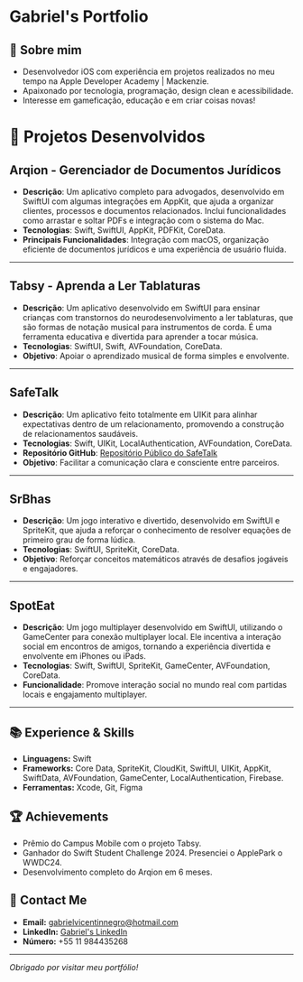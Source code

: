 # Gabriel's Portfolio

## 👋 Sobre mim
- Desenvolvedor iOS com experiência em projetos realizados no meu tempo na Apple Developer Academy | Mackenzie.
- Apaixonado por tecnologia, programação, design clean e acessibilidade.
- Interesse em gameficação, educação e em criar coisas novas!

# 📱 Projetos Desenvolvidos

## Arqion - Gerenciador de Documentos Jurídicos
- **Descrição**: Um aplicativo completo para advogados, desenvolvido em SwiftUI com algumas integrações em AppKit, que ajuda a organizar clientes, processos e documentos relacionados. Inclui funcionalidades como arrastar e soltar PDFs e integração com o sistema do Mac.
- **Tecnologias**: Swift, SwiftUI, AppKit, PDFKit, CoreData.
- **Principais Funcionalidades**: Integração com macOS, organização eficiente de documentos jurídicos e uma experiência de usuário fluida.

---

## Tabsy - Aprenda a Ler Tablaturas
- **Descrição**: Um aplicativo desenvolvido em SwiftUI para ensinar crianças com transtornos do neurodesenvolvimento a ler tablaturas, que são formas de notação musical para instrumentos de corda. É uma ferramenta educativa e divertida para aprender a tocar música.
- **Tecnologias**: SwiftUI, Swift, AVFoundation, CoreData.
- **Objetivo**: Apoiar o aprendizado musical de forma simples e envolvente.

---

## SafeTalk
- **Descrição**: Um aplicativo feito totalmente em UIKit para alinhar expectativas dentro de um relacionamento, promovendo a construção de relacionamentos saudáveis.
- **Tecnologias**: Swift, UIKit, LocalAuthentication, AVFoundation, CoreData.
- **Repositório GitHub**: [Repositório Público do SafeTalk]([link](https://github.com/iStreet2/SafeTalk.git))
- **Objetivo**: Facilitar a comunicação clara e consciente entre parceiros.

---

## SrBhas
- **Descrição**: Um jogo interativo e divertido, desenvolvido em SwiftUI e SpriteKit, que ajuda a reforçar o conhecimento de resolver equações de primeiro grau de forma lúdica.
- **Tecnologias**: SwiftUI, SpriteKit, CoreData.
- **Objetivo**: Reforçar conceitos matemáticos através de desafios jogáveis e engajadores.

---

## SpotEat
- **Descrição**: Um jogo multiplayer desenvolvido em SwiftUI, utilizando o GameCenter para conexão multiplayer local. Ele incentiva a interação social em encontros de amigos, tornando a experiência divertida e envolvente em iPhones ou iPads.
- **Tecnologias**: Swift, SwiftUI, SpriteKit, GameCenter, AVFoundation, CoreData.
- **Funcionalidade**: Promove interação social no mundo real com partidas locais e engajamento multiplayer.

---

## 📚 Experience & Skills
- **Linguagens:** Swift
- **Frameworks:** Core Data, SpriteKit, CloudKit, SwiftUI, UIKit, AppKit, SwiftData, AVFoundation, GameCenter, LocalAuthentication, Firebase.
- **Ferramentas:** Xcode, Git, Figma

## 🏆 Achievements
- Prêmio do Campus Mobile com o projeto Tabsy.
- Ganhador do Swift Student Challenge 2024. Presenciei o ApplePark o WWDC24.
- Desenvolvimento completo do Arqion em 6 meses.

## 📝 Contact Me
- **Email:** gabrielvicentinnegro@hotmail.com
- **LinkedIn:** [Gabriel's LinkedIn](https://www.linkedin.com/in/gabrielnegro/)
- **Número:** +55 11 984435268
---

*Obrigado por visitar meu portfólio!*
